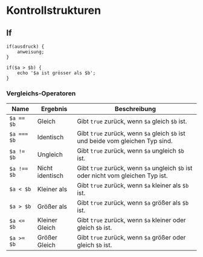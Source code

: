 # Kontrollstrukturen

## If

    if(ausdruck) {
        anweisung;
    }

    if($a > $b) {
        echo '$a ist grösser als $b';
    }

### Vergleichs-Operatoren


| Name      | Ergebnis        | Beschreibung |
|-----------|----------------|----------------------------------------------------------|
| `$a == $b`  | Gleich         | Gibt `true` zurück, wenn `$a` gleich `$b` ist.          |
| `$a === $b` | Identisch      | Gibt `true` zurück, wenn `$a` gleich `$b` ist und beide vom gleichen Typ sind. |
| `$a != $b`  | Ungleich       | Gibt `true` zurück, wenn `$a` ungleich `$b` ist.        |
| `$a !== $b` | Nicht identisch | Gibt `true` zurück, wenn `$a` ungleich `$b` ist oder nicht vom gleichen Typ ist. |
| `$a < $b`   | Kleiner als    | Gibt `true` zurück, wenn `$a` kleiner als `$b` ist.    |
| `$a > $b`   | Größer als     | Gibt `true` zurück, wenn `$a` größer als `$b` ist.     |
| `$a <= $b`  | Kleiner Gleich | Gibt `true` zurück, wenn `$a` kleiner oder gleich `$b` ist. |
| `$a >= $b`  | Größer Gleich  | Gibt `true` zurück, wenn `$a` größer oder gleich `$b` ist. |
